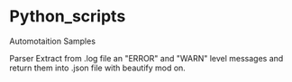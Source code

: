 # Python_scripts

Automotaition Samples

Parser
Extract from .log file an "ERROR" and "WARN" level messages and return them into .json file with beautify mod on.

